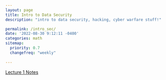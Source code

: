 ```yaml
---
layout: page
title: Intro to Data Security
description: "intro to data security, hacking, cyber warfare stuff!"

permalink: /intro_sec/
date: '2022-08-30 9:12:11 -0400'
categories: math
sitemap:
  priority: 0.7
  changefreq: "weekly"
  
---
```


[Lecture 1 Notes](/static/post-image/Lesson1_Data.pdf)